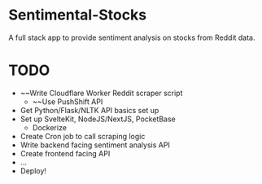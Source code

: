 # Sentimental-Stocks
A full stack app to provide sentiment analysis on stocks from Reddit data.

# TODO
- ~~Write Cloudflare Worker Reddit scraper script
  - ~~Use PushShift API 
- Get Python/Flask/NLTK API basics set up
- Set up SvelteKit, NodeJS/NextJS, PocketBase
  - Dockerize
- Create Cron job to call scraping logic
- Write backend facing sentiment analysis API 
- Create frontend facing API
- ...
- Deploy!


